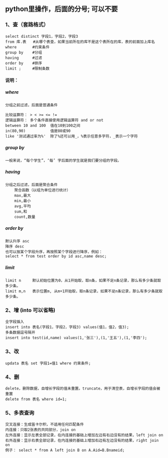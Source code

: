## python里操作，后面的分号; 可以不要

### 1、查（套路格式）
    select distinct 字段1，字段2，字段3
    from 库.表   #从哪个表查，如果当前所在的库不是这个表所在的库，表的前面加上库名
    where       #约束条件
    group by    #分组
    having      #过滤
    order by    #排序
    limit ;     #限制条数

#### 说明：
##### where 
    分组之前过滤，后面是普通条件
    
    比较运算符： > < >= <= !=
    逻辑运算符： 多个条件直接使用逻辑运算符 and or not
    between 10 and 100  值在10到100之间
    in(80,90)           值是80或90
    like '测试通过率为%'  除了%还可以用_，%表示任意多字符，_表示一个字符

##### group by  
    一般来说，“每个学生”，‘每’ 字后面的学生就是我们要分组的字段。
    
##### having    
    分组之后过滤，后面是聚合条件
        聚合函数（以组为单位进行统计）
        max,最大
        min,最小
        avg,平均
        sum,和
        count,数量
##### order by
    默认升序 asc
    降序 desc
    也可以按某个字段升序，再按照某个字段进行降序，例如：
    select * from test order by id asc,name desc;
##### limit
    limit n     默认初始位置为0，从1开始取，取n条，如果不足n条记录，那么有多少条就取多少条。
    limit m,n   表示位置m, 从m+1开始取，取n条记录，如果不足n条记录，那么有多少条就取多少条。
    
### 2、增 (into 可以省略)
    全字段插入
    insert into 表名(字段1，字段2，字段3) values(值1，值2，值3);
    多条数据逗号隔开
    insert into test(id,name) values(1,'张三'),(1,'王五'),(1,'李四');

### 3、改
    updata 表名 set 字段1=值1 where 约束条件;


### 4、删
    delete，删除数据，自增长字段的值未重置。truncate，用于清空表，自增长字段的值会被重置
    delete from 表名 where id=1;


### 5、多表查询
    交叉连接：生成笛卡尔积，不适用任何匹配条件
    内连接：只取2张表的共同部分，join on
    左外连接：显示左表全部记录，在内连接的基础上增加左边有右边没有的结果，left join on
    右外连接：显示右表全部记录，在内连接的基础上增加右边有左边没有的结果，right join on
    例子： select * from A left join B on A.Aid=B.Bnameid;
    